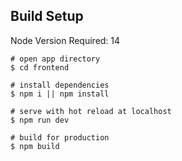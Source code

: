 ## Build Setup

Node Version Required: 14
```
# open app directory
$ cd frontend

# install dependencies
$ npm i || npm install

# serve with hot reload at localhost
$ npm run dev

# build for production
$ npm build
```

